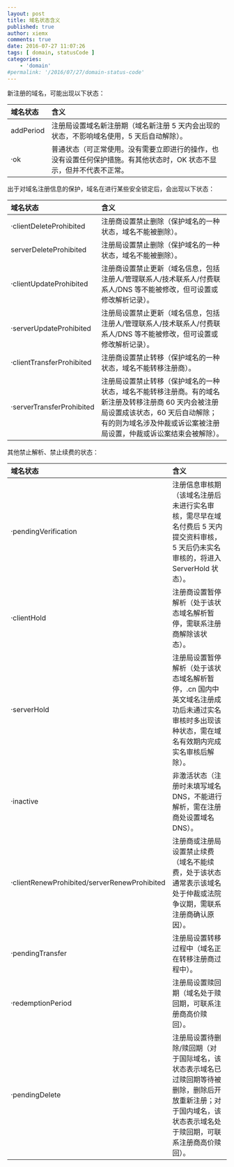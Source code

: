 ```yaml
---
layout: post
title: 域名状态含义
published: true
author: xiemx
comments: true
date: 2016-07-27 11:07:26
tags: [ domain, statusCode ]
categories:
    - 'domain'
#permalink: '/2016/07/27/domain-status-code'
---
```

新注册的域名，可能出现以下状态：

|域名状态|含义|
|:---|:-|
|addPeriod|注册局设置域名新注册期（域名新注册 5 天内会出现的状态，不影响域名使用，5 天后自动解除）。|
|·ok|普通状态（可正常使用。没有需要立即进行的操作，也没有设置任何保护措施。有其他状态时，OK 状态不显示，但并不代表不正常。|

出于对域名注册信息的保护，域名在进行某些安全锁定后，会出现以下状态：

|域名状态|含义|
|:---|:-|
|·clientDeleteProhibited|注册商设置禁止删除（保护域名的一种状态，域名不能被删除）。|
|serverDeleteProhibited|注册局设置禁止删除（保护域名的一种状态，域名不能被删除）。|
|·clientUpdateProhibited|注册商设置禁止更新（域名信息，包括注册人/管理联系人/技术联系人/付费联系人/DNS 等不能被修改，但可设置或修改解析记录）。|
|·serverUpdateProhibited|注册局设置禁止更新（域名信息，包括注册人/管理联系人/技术联系人/付费联系人/DNS 等不能被修改，但可设置或修改解析记录）。|
|·clientTransferProhibited|注册商设置禁止转移（保护域名的一种状态，域名不能转移注册商）。|
|·serverTransferProhibited|注册局设置禁止转移（保护域名的一种状态，域名不能转移注册商。有的域名新注册及转移注册商 60 天内会被注册局设置成该状态，60 天后自动解除；有的则为域名涉及仲裁或诉讼案被注册局设置，仲裁或诉讼案结束会被解除）。|

其他禁止解析、禁止续费的状态：

|域名状态|含义|
|:---|:-|
|·pendingVerification|注册信息审核期（该域名注册后未进行实名审核，需尽早在域名付费后 5 天内提交资料审核，5 天后仍未实名审核的，将进入 ServerHold 状态）。|
|·clientHold|注册商设置暂停解析（处于该状态域名解析暂停，需联系注册商解除该状态）。|
|·serverHold|注册局设置暂停解析（处于该状态域名解析暂停，.cn 国内中英文域名注册成功后未通过实名审核时多出现该种状态，需在域名有效期内完成实名审核后解除）。|
|·inactive|非激活状态（注册时未填写域名 DNS，不能进行解析，需在注册商处设置域名 DNS）。|
|·clientRenewProhibited/serverRenewProhibited|注册商或注册局设置禁止续费（域名不能续费，处于该状态通常表示该域名处于仲裁或法院争议期，需联系注册商确认原因）。|
|·pendingTransfer|注册局设置转移过程中（域名正在转移注册商过程中）。|
|·redemptionPeriod|注册局设置赎回期（域名处于赎回期，可联系注册商高价赎回）。|
|·pendingDelete|注册局设置待删除/赎回期（对于国际域名，该状态表示域名已过赎回期等待被删除，删除后开放重新注册；对于国内域名，该状态表示域名处于赎回期，可联系注册商高价赎回）。|
